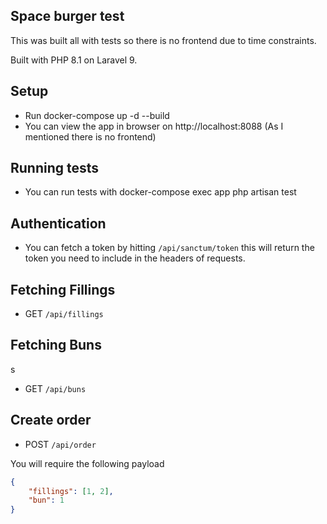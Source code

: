 ## Space burger test

This was built all with tests so there is no frontend due to time constraints. 

Built with PHP 8.1 on Laravel 9.

## Setup

- Run docker-compose up -d --build
- You can view the app in browser on http://localhost:8088 (As I mentioned there is no frontend)

## Running tests

- You can run tests with docker-compose exec app php artisan test

## Authentication

- You can fetch a token by hitting `/api/sanctum/token` this will return the token you need to include in the headers of requests.

## Fetching Fillings

- GET `/api/fillings`

## Fetching Buns
s
- GET `/api/buns`

## Create order

- POST `/api/order`

You will require the following payload

```json
{
    "fillings": [1, 2],
    "bun": 1
}
```